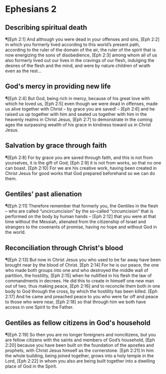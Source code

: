 # Ephesians 2

## Describing spiritual death
¶[Eph 2:1] And although you were dead in your offenses and sins,
[Eph 2:2] in which you formerly lived according to this world’s present path, according to the ruler of the domain of the air, the ruler of the spirit that is now energizing the sons of disobedience,
[Eph 2:3] among whom all of us also formerly lived out our lives in the cravings of our flesh, indulging the desires of the flesh and the mind, and were by nature children of wrath even as the rest…

## God's mercy in providing new life
¶[Eph 2:4] But God, being rich in mercy, because of his great love with which he loved us,
[Eph 2:5] even though we were dead in offenses, made us alive together with Christ – by grace you are saved! –
[Eph 2:6] and he raised us up together with him and seated us together with him in the heavenly realms in Christ Jesus,
[Eph 2:7] to demonstrate in the coming ages the surpassing wealth of his grace in kindness toward us in Christ Jesus.

## Salvation by grace through faith
¶[Eph 2:8] For by grace you are saved through faith, and this is not from yourselves, it is the gift of God;
[Eph 2:9] it is not from works, so that no one can boast.
[Eph 2:10] For we are his creative work, having been created in Christ Jesus for good works that God prepared beforehand so we can do them.

## Gentiles' past alienation
¶[Eph 2:11] Therefore remember that formerly you, the Gentiles in the flesh – who are called “uncircumcision” by the so-called “circumcision” that is performed on the body by human hands –
[Eph 2:12] that you were at that time without the Messiah, alienated from the citizenship of Israel and strangers to the covenants of promise, having no hope and without God in the world.

## Reconciliation through Christ's blood
¶[Eph 2:13] But now in Christ Jesus you who used to be far away have been brought near by the blood of Christ.
[Eph 2:14] For he is our peace, the one who made both groups into one and who destroyed the middle wall of partition, the hostility,
[Eph 2:15] when he nullified in his flesh the law of commandments in decrees. He did this to create in himself one new man out of two, thus making peace,
[Eph 2:16] and to reconcile them both in one body to God through the cross, by which the hostility has been killed.
[Eph 2:17] And he came and preached peace to you who were far off and peace to those who were near,
[Eph 2:18] so that through him we both have access in one Spirit to the Father.

## Gentiles as fellow citizens in God's household
¶[Eph 2:19] So then you are no longer foreigners and noncitizens, but you are fellow citizens with the saints and members of God’s household,
[Eph 2:20] because you have been built on the foundation of the apostles and prophets, with Christ Jesus himself as the cornerstone.
[Eph 2:21] In him the whole building, being joined together, grows into a holy temple in the Lord,
[Eph 2:22] in whom you also are being built together into a dwelling place of God in the Spirit.
